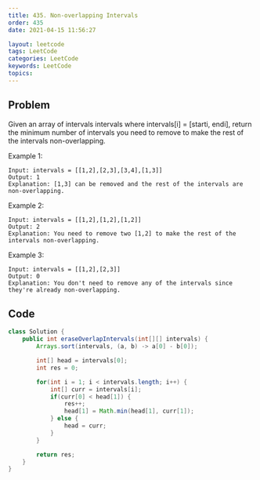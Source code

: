 ```yaml
---
title: 435. Non-overlapping Intervals
order: 435
date: 2021-04-15 11:56:27

layout: leetcode
tags: LeetCode
categories: LeetCode
keywords: LeetCode
topics:
---
```


## Problem

Given an array of intervals intervals where intervals[i] = [starti, endi], return the minimum number of intervals you need to remove to make the rest of the intervals non-overlapping.

Example 1:

```
Input: intervals = [[1,2],[2,3],[3,4],[1,3]]
Output: 1
Explanation: [1,3] can be removed and the rest of the intervals are non-overlapping.
```

Example 2:

```
Input: intervals = [[1,2],[1,2],[1,2]]
Output: 2
Explanation: You need to remove two [1,2] to make the rest of the intervals non-overlapping.
```

Example 3:

```
Input: intervals = [[1,2],[2,3]]
Output: 0
Explanation: You don't need to remove any of the intervals since they're already non-overlapping.
```

## Code

```java
class Solution {
    public int eraseOverlapIntervals(int[][] intervals) {
        Arrays.sort(intervals, (a, b) -> a[0] - b[0]);

        int[] head = intervals[0];
        int res = 0;

        for(int i = 1; i < intervals.length; i++) {
            int[] curr = intervals[i];
            if(curr[0] < head[1]) {
                res++;
                head[1] = Math.min(head[1], curr[1]);
            } else {
                head = curr;
            }
        }

        return res;
    }
}
```
